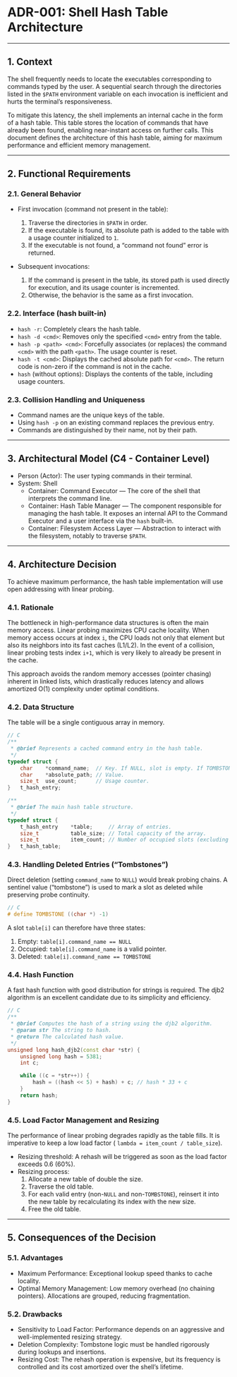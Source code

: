 # ADR-001: Shell Hash Table Architecture

-----

## 1. Context

The shell frequently needs to locate the executables corresponding to commands typed by the user. A sequential search
through the directories listed in the `$PATH` environment variable on each invocation is inefficient and hurts the
terminal’s responsiveness.

To mitigate this latency, the shell implements an internal cache in the form of a hash table. This table stores the
location of commands that have already been found, enabling near-instant access on further calls. This document
defines the architecture of this hash table, aiming for maximum performance and efficient memory management.

-----

## 2. Functional Requirements

### 2.1. General Behavior

* First invocation (command not present in the table):

    1. Traverse the directories in `$PATH` in order.
    2. If the executable is found, its absolute path is added to the table with a usage counter initialized to `1`.
    3. If the executable is not found, a “command not found” error is returned.

* Subsequent invocations:

    1. If the command is present in the table, its stored path is used directly for execution, and its usage counter is
       incremented.
    2. Otherwise, the behavior is the same as a first invocation.

### 2.2. Interface (hash built-in)

* `hash -r`: Completely clears the hash table.
* `hash -d <cmd>`: Removes only the specified `<cmd>` entry from the table.
* `hash -p <path> <cmd>`: Forcefully associates (or replaces) the command `<cmd>` with the path `<path>`. The usage
  counter is reset.
* `hash -t <cmd>`: Displays the cached absolute path for `<cmd>`. The return code is non-zero if the command is not in
  the cache.
* `hash` (without options): Displays the contents of the table, including usage counters.

### 2.3. Collision Handling and Uniqueness

* Command names are the unique keys of the table.
* Using `hash -p` on an existing command replaces the previous entry.
* Commands are distinguished by their name, not by their path.

-----

## 3. Architectural Model (C4 - Container Level)

* Person (Actor): The user typing commands in their terminal.
* System: Shell
    * Container: Command Executor — The core of the shell that interprets the command line.
    * Container: Hash Table Manager — The component responsible for managing the hash table. It exposes an internal API
      to the Command Executor and a user interface via the `hash` built-in.
    * Container: Filesystem Access Layer — Abstraction to interact with the filesystem, notably to traverse `$PATH`.

-----

## 4. Architecture Decision

To achieve maximum performance, the hash table implementation will use open addressing with linear probing.

### 4.1. Rationale

The bottleneck in high-performance data structures is often the main memory access. Linear probing maximizes CPU cache
locality. When memory access occurs at index `i`, the CPU loads not only that element but also its neighbors into its
fast caches (L1/L2). In the event of a collision, linear probing tests index `i+1`, which is very likely to already be
present in the cache.

This approach avoids the random memory accesses (pointer chasing) inherent in linked lists, which drastically reduces
latency and allows amortized O(1) complexity under optimal conditions.

### 4.2. Data Structure

The table will be a single contiguous array in memory.

```c++
// C
/**
 * @brief Represents a cached command entry in the hash table.
 */
typedef struct {
    char    *command_name;  // Key. If NULL, slot is empty. If TOMBSTONE, slot was deleted.
    char    *absolute_path; // Value.
    size_t  use_count;      // Usage counter.
}   t_hash_entry;

/**
 * @brief The main hash table structure.
 */
typedef struct {
    t_hash_entry    *table;     // Array of entries.
    size_t          table_size; // Total capacity of the array.
    size_t          item_count; // Number of occupied slots (excluding tombstones).
}   t_hash_table;
```

### 4.3. Handling Deleted Entries (“Tombstones”)

Direct deletion (setting `command_name` to `NULL`) would break probing chains. A sentinel value (“tombstone”) is used to
mark a slot as deleted while preserving probe continuity.

```c++
// C
# define TOMBSTONE ((char *) -1)
```

A slot `table[i]` can therefore have three states:

1. Empty: `table[i].command_name == NULL`
2. Occupied: `table[i].command_name` is a valid pointer.
3. Deleted: `table[i].command_name == TOMBSTONE`

### 4.4. Hash Function

A fast hash function with good distribution for strings is required. The djb2 algorithm is an excellent candidate due to
its simplicity and efficiency.

```c++
// C
/**
 * @brief Computes the hash of a string using the djb2 algorithm.
 * @param str The string to hash.
 * @return The calculated hash value.
 */
unsigned long hash_djb2(const char *str) {
    unsigned long hash = 5381;
    int c;

    while ((c = *str++)) {
        hash = ((hash << 5) + hash) + c; // hash * 33 + c
    }
    return hash;
}
```

### 4.5. Load Factor Management and Resizing

The performance of linear probing degrades rapidly as the table fills. It is imperative to keep a low load factor (
`lambda = item_count / table_size`).

* Resizing threshold: A rehash will be triggered as soon as the load factor exceeds 0.6 (60%).
* Resizing process:
    1. Allocate a new table of double the size.
    2. Traverse the old table.
    3. For each valid entry (non-`NULL` and non-`TOMBSTONE`), reinsert it into the new table by recalculating its index
       with the new size.
    4. Free the old table.

-----

## 5. Consequences of the Decision

### 5.1. Advantages

* Maximum Performance: Exceptional lookup speed thanks to cache locality.
* Optimal Memory Management: Low memory overhead (no chaining pointers). Allocations are grouped, reducing
  fragmentation.

### 5.2. Drawbacks

* Sensitivity to Load Factor: Performance depends on an aggressive and well-implemented resizing strategy.
* Deletion Complexity: Tombstone logic must be handled rigorously during lookups and insertions.
* Resizing Cost: The rehash operation is expensive, but its frequency is controlled and its cost amortized over the
  shell’s lifetime.
